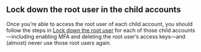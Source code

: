 ## Lock down the root user in the child accounts

Once you’re able to access the root user of each child account, you should follow the steps in [Lock down the root user](#lock_down_root_user)
for each of those child accounts—including enabling MFA and deleting the root user’s access keys—and (almost) never use
those root users again.



<!-- ##DOCS-SOURCER-START
{"sourcePlugin":"Service Catalog Reference","hash":"0679066bc615a2cd6f18d52100a62d99"}
##DOCS-SOURCER-END -->
